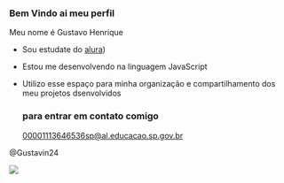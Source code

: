 ### Bem Vindo ai meu perfil

Meu nome é Gustavo Henrique

- Sou estudate do [alura](https://www.alura.com.br))
- Estou me desenvolvendo na linguagem JavaScript
- Utilizo esse espaço para minha organização e compartilhamento dos meu projetos dsenvolvidos

  ### para entrar em contato comigo
  00001113646536sp@al.educacao.sp.gov.br

@Gustavin24

  ![](https://media1.tenor.com/m/IScxC6_krOcAAAAd/espreitando-jogador-do-flamengo.gif)
